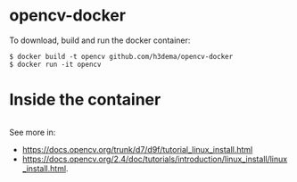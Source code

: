 # opencv-docker

To download, build and run the docker container:
```
$ docker build -t opencv github.com/h3dema/opencv-docker
$ docker run -it opencv
```

# Inside the container

```

```

See more in:
* https://docs.opencv.org/trunk/d7/d9f/tutorial_linux_install.html
* https://docs.opencv.org/2.4/doc/tutorials/introduction/linux_install/linux_install.html.
